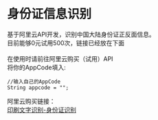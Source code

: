# 身份证信息识别
基于阿里云API开发，识别中国大陆身份证正反面信息。<br/>
目前能够0元试用500次，链接已经放在下面<br/><br/>
在使用时请前往阿里云购买（试用）API<br/>
将你的AppCode填入:<br/>
```
//输入自己的AppCode
String appcode = "";
```
阿里云购买链接：<br/>
[印刷文字识别-身份证识别](https://market.aliyun.com/products/57124001/cmapi010401.html?spm=5176.2020520132.101.2.272d72182sMeK6#sku=yuncode440100000)
